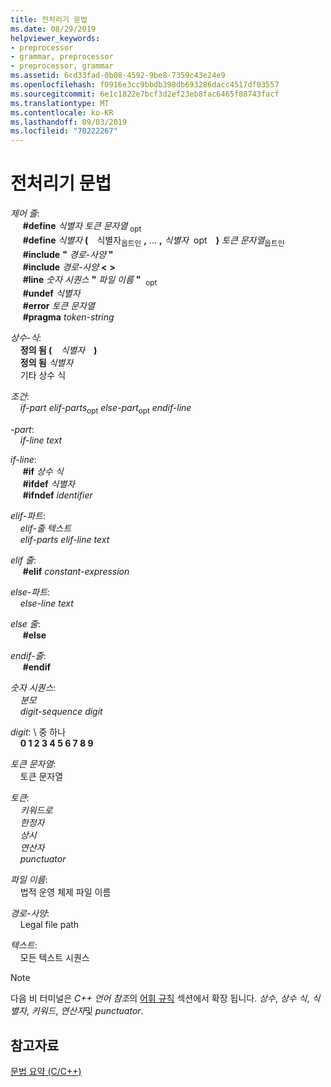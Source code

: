 ```yaml
---
title: 전처리기 문법
ms.date: 08/29/2019
helpviewer_keywords:
- preprocessor
- grammar, preprocessor
- preprocessor, grammar
ms.assetid: 6cd33fad-0b08-4592-9be8-7359c43e24e9
ms.openlocfilehash: f0916e3cc9bbdb398db693286dacc4517df03557
ms.sourcegitcommit: 6e1c1822e7bcf3d2ef23eb8fac6465f88743facf
ms.translationtype: MT
ms.contentlocale: ko-KR
ms.lasthandoff: 09/03/2019
ms.locfileid: "70222267"
---
```

# <a name="preprocessor-grammar"></a>전처리기 문법

*제어 줄*: \
&nbsp;&nbsp;&nbsp;&nbsp; **#define** *식별자* *토큰 문자열* <sub>opt</sub>\
&nbsp;&nbsp;&nbsp;&nbsp; **#define** *식별자* **(** &#x2800;식별자&#x200B;<sub>옵트인</sub> **,** ... **,** *식별자* &#x200B; <sub></sub>opt&#x2800; **)** *토큰 문자열*<sub>옵트인</sub>\
&nbsp;&nbsp;&nbsp;&nbsp; **#include** **"** _경로-사양_ **"** \
&nbsp;&nbsp;&nbsp;&nbsp; **#include** _경로-사양_ **\<** **>** \
&nbsp;&nbsp;&nbsp;&nbsp; **#line** *숫자 시퀀스* **"** _파일 이름_ **"** &#x200B; <sub>opt</sub>  \
&nbsp;&nbsp;&nbsp;&nbsp; **#undef** *식별자*\
&nbsp;&nbsp;&nbsp;&nbsp; **#error** *토큰 문자열*\
&nbsp;&nbsp;&nbsp;&nbsp; **#pragma** *token-string*

*상수-식*: \
&nbsp;&nbsp;&nbsp;&nbsp;**정의 됨 (** &#x2800;*식별자*&#x2800; **)** \
&nbsp;&nbsp;&nbsp;&nbsp;**정의 됨** *식별자*\
&nbsp;&nbsp;&nbsp;&nbsp;기타 상수 식

*조건*: \
&nbsp;&nbsp;&nbsp;&nbsp;*if-part* *elif-parts*<sub>opt</sub> *else-part*<sub>opt</sub> *endif-line*

*-part*: \
&nbsp;&nbsp;&nbsp;&nbsp;*if-line* *text*

*if-line*: \
&nbsp;&nbsp;&nbsp;&nbsp; **#if** *상수 식*\
&nbsp;&nbsp;&nbsp;&nbsp; **#ifdef** *식별자*\
&nbsp;&nbsp;&nbsp;&nbsp; **#ifndef** *identifier*

*elif-파트*: \
&nbsp;&nbsp;&nbsp;&nbsp;*elif-줄* *텍스트*\
&nbsp;&nbsp;&nbsp;&nbsp;*elif-parts* *elif-line* *text*

*elif 줄*: \
&nbsp;&nbsp;&nbsp;&nbsp; **#elif** *constant-expression*

*else-파트*: \
&nbsp;&nbsp;&nbsp;&nbsp;*else-line* *text*

*else 줄*: \
&nbsp;&nbsp;&nbsp;&nbsp; **#else**

*endif-줄*: \
&nbsp;&nbsp;&nbsp;&nbsp; **#endif**

*숫자 시퀀스*: \
&nbsp;&nbsp;&nbsp;&nbsp;*분모*\
&nbsp;&nbsp;&nbsp;&nbsp;*digit-sequence* *digit*

*digit*: \ 중 하나\
&nbsp;&nbsp;&nbsp;&nbsp;**0 1 2 3 4 5 6 7 8 9**

*토큰 문자열*: \
&nbsp;&nbsp;&nbsp;&nbsp;토큰 문자열

*토큰*: \
&nbsp;&nbsp;&nbsp;&nbsp;*키워드로*\
&nbsp;&nbsp;&nbsp;&nbsp;*한정자*\
&nbsp;&nbsp;&nbsp;&nbsp;*상시*\
&nbsp;&nbsp;&nbsp;&nbsp;*연산자*\
&nbsp;&nbsp;&nbsp;&nbsp;*punctuator*

*파일 이름*: \
&nbsp;&nbsp;&nbsp;&nbsp;법적 운영 체제 파일 이름

*경로-사양*: \
&nbsp;&nbsp;&nbsp;&nbsp;Legal file path

*텍스트*: \
&nbsp;&nbsp;&nbsp;&nbsp;모든 텍스트 시퀀스

> [!NOTE]
> 다음 비 터미널은  *C++ 언어 참조*의 [어휘 규칙](../cpp/lexical-conventions.md) 섹션에서 확장 됩니다. *상수*, *상수 식*, *식별자*, *키워드*, *연산자*및  *punctuator*.

## <a name="see-also"></a>참고자료

[문법 요약 (C/C++)](../preprocessor/grammar-summary-c-cpp.md)
